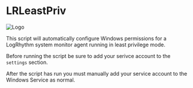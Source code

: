 # LRLeastPriv 
 
  ![Logo](https://www.coterie.global/uploads/2/4/8/8/24884661/logrhythm_orig.png)
  
This script will automatically configure Windows permissions for a LogRhythm system monitor agent running in least privilege mode. 
 
 
Before running the script be sure to add your serivce account to the `settings` section. 
 
 
After the script has run you must manually add your service account to the Windows Service as normal.


